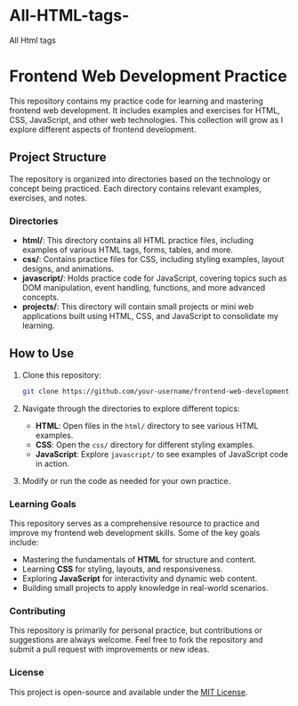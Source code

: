 # All-HTML-tags-
All Html tags 
# Frontend Web Development Practice

This repository contains my practice code for learning and mastering frontend web development. It includes examples and exercises for HTML, CSS, JavaScript, and other web technologies. This collection will grow as I explore different aspects of frontend development.

## Project Structure

The repository is organized into directories based on the technology or concept being practiced. Each directory contains relevant examples, exercises, and notes.

### Directories

- **html/**: This directory contains all HTML practice files, including examples of various HTML tags, forms, tables, and more.
- **css/**: Contains practice files for CSS, including styling examples, layout designs, and animations.
- **javascript/**: Holds practice code for JavaScript, covering topics such as DOM manipulation, event handling, functions, and more advanced concepts.
- **projects/**: This directory will contain small projects or mini web applications built using HTML, CSS, and JavaScript to consolidate my learning.

## How to Use

1. Clone this repository:
    ```bash
    git clone https://github.com/your-username/frontend-web-development-practice.git
    ```

2. Navigate through the directories to explore different topics:
   - **HTML**: Open files in the `html/` directory to see various HTML examples.
   - **CSS**: Open the `css/` directory for different styling examples.
   - **JavaScript**: Explore `javascript/` to see examples of JavaScript code in action.

3. Modify or run the code as needed for your own practice.

### Learning Goals

This repository serves as a comprehensive resource to practice and improve my frontend web development skills. Some of the key goals include:

- Mastering the fundamentals of **HTML** for structure and content.
- Learning **CSS** for styling, layouts, and responsiveness.
- Exploring **JavaScript** for interactivity and dynamic web content.
- Building small projects to apply knowledge in real-world scenarios.

### Contributing

This repository is primarily for personal practice, but contributions or suggestions are always welcome. Feel free to fork the repository and submit a pull request with improvements or new ideas.

### License

This project is open-source and available under the [MIT License](LICENSE).

